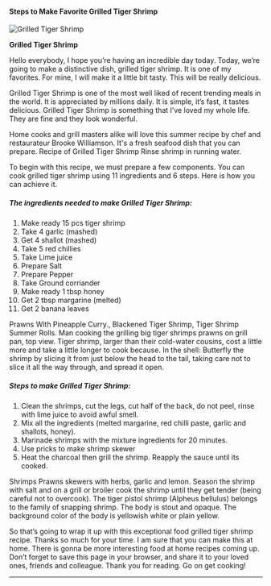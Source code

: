            

#### Steps to Make Favorite Grilled Tiger Shrimp

![Grilled Tiger Shrimp](https://img-global.cpcdn.com/recipes/a6a63a7b97bf715c/751x532cq70/grilled-tiger-shrimp-recipe-main-photo.jpg)

**Grilled Tiger Shrimp**

Hello everybody, I hope you’re having an incredible day today. Today, we’re going to make a distinctive dish, grilled tiger shrimp. It is one of my favorites. For mine, I will make it a little bit tasty. This will be really delicious.

Grilled Tiger Shrimp is one of the most well liked of recent trending meals in the world. It is appreciated by millions daily. It is simple, it’s fast, it tastes delicious. Grilled Tiger Shrimp is something that I’ve loved my whole life. They are fine and they look wonderful.

Home cooks and grill masters alike will love this summer recipe by chef and restaurateur Brooke Williamson. It's a fresh seafood dish that you can prepare. Recipe of Grilled Tiger Shrimp Rinse shrimp in running water.

To begin with this recipe, we must prepare a few components. You can cook grilled tiger shrimp using 11 ingredients and 6 steps. Here is how you can achieve it.

##### The ingredients needed to make Grilled Tiger Shrimp:

1.  Make ready 15 pcs tiger shrimp
2.  Take 4 garlic (mashed)
3.  Get 4 shallot (mashed)
4.  Take 5 red chillies
5.  Take Lime juice
6.  Prepare Salt
7.  Prepare Pepper
8.  Take Ground corriander
9.  Make ready 1 tbsp honey
10.  Get 2 tbsp margarine (melted)
11.  Get 2 banana leaves

Prawns With Pineapple Curry., Blackened Tiger Shrimp, Tiger Shrimp Summer Rolls. Man cooking the grilling big tiger shrimps prawns on grill pan, top view. Tiger shrimp, larger than their cold-water cousins, cost a little more and take a little longer to cook because. In the shell: Butterfly the shrimp by slicing it from just below the head to the tail, taking care not to slice it all the way through, and spread it open.

##### Steps to make Grilled Tiger Shrimp:

1.  Clean the shrimps, cut the legs, cut half of the back, do not peel, rinse with lime juice to avoid awful smell.
2.  Mix all the ingredients (melted margarine, red chilli paste, garlic and shallots, honey).
3.  Marinade shrimps with the mixture ingredients for 20 minutes.
4.  Use pricks to make shrimp skewer
5.  Heat the charcoal then grill the shrimp. Reapply the sauce until its cooked.

Shrimps Prawns skewers with herbs, garlic and lemon. Season the shrimp with salt and on a grill or broiler cook the shrimp until they get tender (being careful not to overcook). The tiger pistol shrimp (Alpheus bellulus) belongs to the family of snapping shrimp. The body is stout and opaque. The background color of the body is yellowish white or plain yellow.

So that’s going to wrap it up with this exceptional food grilled tiger shrimp recipe. Thanks so much for your time. I am sure that you can make this at home. There is gonna be more interesting food at home recipes coming up. Don’t forget to save this page in your browser, and share it to your loved ones, friends and colleague. Thank you for reading. Go on get cooking!

* * *